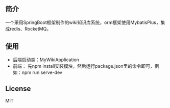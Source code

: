 ## 简介
一个采用SpringBoot框架制作的wiki知识库系统，orm框架使用MybatisPlus，集成redis、RocketMQ。

## 使用
- 后端启动类：MyWikiApplication
- 前端： 先npm install安装模块，然后运行package.json里的命令即可，例如：npm run serve-dev

## License
MIT

